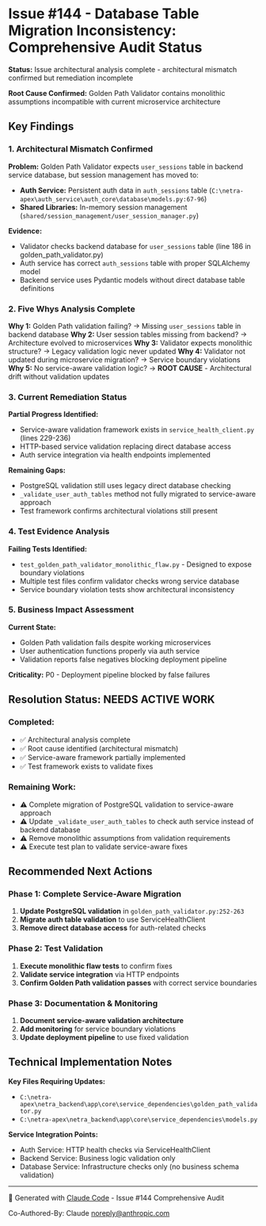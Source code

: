# Issue #144 - Database Table Migration Inconsistency: Comprehensive Audit Status

**Status:** Issue architectural analysis complete - architectural mismatch confirmed but remediation incomplete

**Root Cause Confirmed:** Golden Path Validator contains monolithic assumptions incompatible with current microservice architecture

## Key Findings

### 1. Architectural Mismatch Confirmed

**Problem:** Golden Path Validator expects `user_sessions` table in backend service database, but session management has moved to:
- **Auth Service:** Persistent auth data in `auth_sessions` table (`C:\netra-apex\auth_service\auth_core\database\models.py:67-96`)
- **Shared Libraries:** In-memory session management (`shared/session_management/user_session_manager.py`)

**Evidence:**
- Validator checks backend database for `user_sessions` table (line 186 in golden_path_validator.py)
- Auth service has correct `auth_sessions` table with proper SQLAlchemy model
- Backend service uses Pydantic models without direct database table definitions

### 2. Five Whys Analysis Complete

**Why 1:** Golden Path validation failing? → Missing `user_sessions` table in backend database
**Why 2:** User session tables missing from backend? → Architecture evolved to microservices
**Why 3:** Validator expects monolithic structure? → Legacy validation logic never updated
**Why 4:** Validator not updated during microservice migration? → Service boundary violations
**Why 5:** No service-aware validation logic? → **ROOT CAUSE** - Architectural drift without validation updates

### 3. Current Remediation Status

**Partial Progress Identified:**
- Service-aware validation framework exists in `service_health_client.py` (lines 229-236)
- HTTP-based service validation replacing direct database access
- Auth service integration via health endpoints implemented

**Remaining Gaps:**
- PostgreSQL validation still uses legacy direct database checking
- `_validate_user_auth_tables` method not fully migrated to service-aware approach
- Test framework confirms architectural violations still present

### 4. Test Evidence Analysis

**Failing Tests Identified:**
- `test_golden_path_validator_monolithic_flaw.py` - Designed to expose boundary violations
- Multiple test files confirm validator checks wrong service database
- Service boundary violation tests show architectural inconsistency

### 5. Business Impact Assessment

**Current State:**
- Golden Path validation fails despite working microservices
- User authentication functions properly via auth service
- Validation reports false negatives blocking deployment pipeline

**Criticality:** P0 - Deployment pipeline blocked by false failures

## Resolution Status: NEEDS ACTIVE WORK

### Completed:
- ✅ Architectural analysis complete
- ✅ Root cause identified (architectural mismatch)
- ✅ Service-aware framework partially implemented
- ✅ Test framework exists to validate fixes

### Remaining Work:
- ⚠️ Complete migration of PostgreSQL validation to service-aware approach
- ⚠️ Update `_validate_user_auth_tables` to check auth service instead of backend database
- ⚠️ Remove monolithic assumptions from validation requirements
- ⚠️ Execute test plan to validate service-aware fixes

## Recommended Next Actions

### Phase 1: Complete Service-Aware Migration
1. **Update PostgreSQL validation** in `golden_path_validator.py:252-263`
2. **Migrate auth table validation** to use ServiceHealthClient
3. **Remove direct database access** for auth-related checks

### Phase 2: Test Validation
1. **Execute monolithic flaw tests** to confirm fixes
2. **Validate service integration** via HTTP endpoints
3. **Confirm Golden Path validation passes** with correct service boundaries

### Phase 3: Documentation & Monitoring
1. **Document service-aware validation architecture**
2. **Add monitoring** for service boundary violations
3. **Update deployment pipeline** to use fixed validation

## Technical Implementation Notes

**Key Files Requiring Updates:**
- `C:\netra-apex\netra_backend\app\core\service_dependencies\golden_path_validator.py`
- `C:\netra-apex\netra_backend\app\core\service_dependencies\models.py`

**Service Integration Points:**
- Auth Service: HTTP health checks via ServiceHealthClient
- Backend Service: Business logic validation only
- Database Service: Infrastructure checks only (no business schema validation)

---

🤖 Generated with [Claude Code](https://claude.ai/code) - Issue #144 Comprehensive Audit

Co-Authored-By: Claude <noreply@anthropic.com>